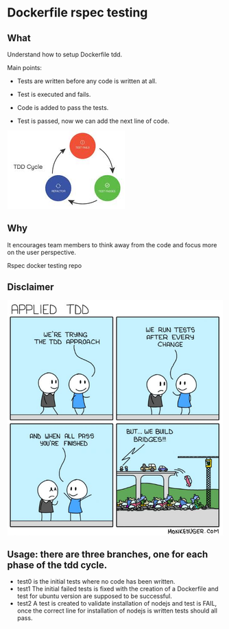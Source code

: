 # Dockerfile rspec testing

## What

Understand how to setup Dockerfile tdd.

Main points:

* Tests are written before any code is written at all.

* Test is executed and fails.

* Code is added to pass the tests.

* Test is passed, now we can add the next line of code.

![TDD cycle](pictures/TDD_CYCLE.jpg)

## Why

It encourages team members to think away from the code and focus more on the user perspective.

Rspec docker testing repo

## Disclaimer

![TDD](pictures/TDD.jpg)

## Usage: there are three branches, one for each phase of the tdd cycle.

* test0 is the initial tests where no code has been written.
* test1 The initial failed tests is fixed with the creation of a Dockerfile and test for ubuntu version are supposed to be successful.
* test2 A test is created to validate installation of nodejs and test is FAIL, once the correct line for installation of nodejs is written tests should all pass.
